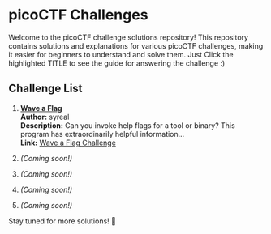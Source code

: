 # picoCTF Challenges

Welcome to the picoCTF challenge solutions repository! This repository contains solutions and explanations for various picoCTF challenges, making it easier for beginners to understand and solve them.
Just Click the highlighted TITLE to see the guide for answering the challenge :)

## Challenge List

1. [**Wave a Flag**](https://github.com/yurialfrance/picoCTF-guide/blob/main/wave-a-flag.md)  
   **Author:** syreal  
   **Description:** Can you invoke help flags for a tool or binary? This program has extraordinarily helpful information...  
   **Link:** [Wave a Flag Challenge](https://play.picoctf.org/practice/challenge/170?difficulty=1&page=1&search=wave%20a%20flag)

2. *(Coming soon!)*
3. *(Coming soon!)*
4. *(Coming soon!)*
5. *(Coming soon!)*

Stay tuned for more solutions! 🚀

